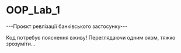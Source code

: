 # OOP_Lab_1

---Проєкт ревлізації банківського застосунку---

Код потребує пояснення вживу!   Переглядаючи одним оком, тяжко зрозуміти...
